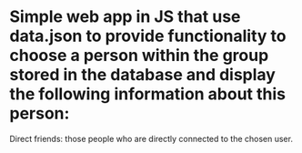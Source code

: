 # Simple web app in JS that use data.json to provide functionality to choose a person within the group stored in the database and display the following information about this person: 

Direct friends: those people who are directly connected to the chosen user.
